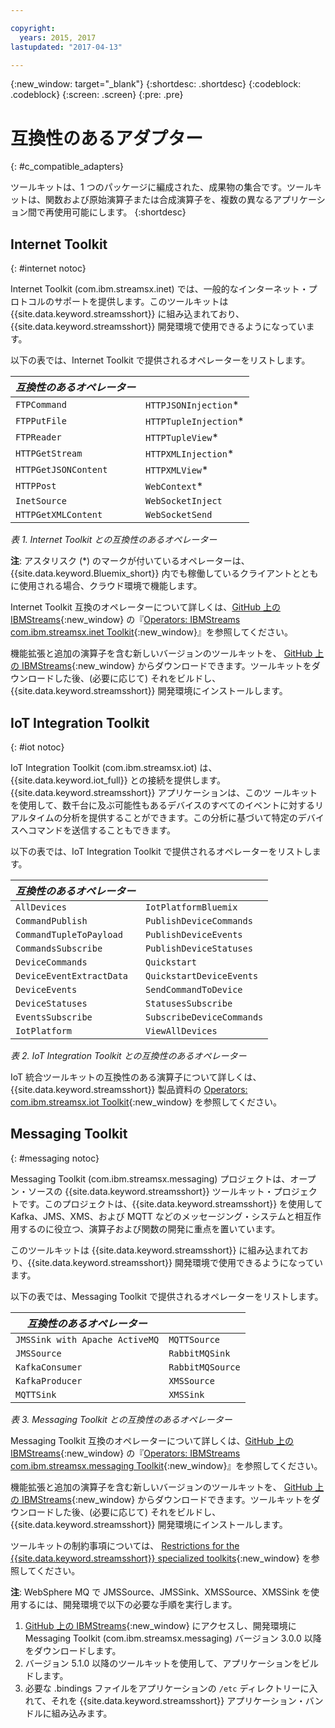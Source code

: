 ```yaml
---

copyright:
  years: 2015, 2017
lastupdated: "2017-04-13"

---
```


<!-- Attribute definitions -->
{:new_window: target="_blank"}
{:shortdesc: .shortdesc}
{:codeblock: .codeblock}
{:screen: .screen}
{:pre: .pre}

# 互換性のあるアダプター
{: #c_compatible_adapters}


ツールキットは、1 つのパッケージに編成された、成果物の集合です。ツールキットは、関数および原始演算子または合成演算子を、複数の異なるアプリケーション間で再使用可能にします。
{:shortdesc}

## Internet Toolkit
{: #internet notoc}

Internet Toolkit (com.ibm.streamsx.inet) では、一般的なインターネット・プロトコルのサポートを提供します。このツールキットは {{site.data.keyword.streamsshort}} に組み込まれており、{{site.data.keyword.streamsshort}} 開発環境で使用できるようになっています。

以下の表では、Internet Toolkit で提供されるオペレーターをリストします。


| ***互換性のあるオペレーター*** | 							           |
| ---------------------------| ----------------------- |
| `FTPCommand` 	   		 	     |	`HTTPJSONInjection`*| 	 	 	
|  `FTPPutFile`				       |	`HTTPTupleInjection`*	 |
| `FTPReader`    	 		       | 	`HTTPTupleView`*		   |
| `HTTPGetStream`			       | 	`HTTPXMLInjection`*		 |
| `HTTPGetJSONContent`	 	   |  `HTTPXMLView`*			 	 |
| `HTTPPost`				         |  `WebContext`*				   |
| `InetSource`				       |  `WebSocketInject`			 |
| `HTTPGetXMLContent`		     |  `WebSocketSend`			 	 |

*表 1. Internet Toolkit との互換性のあるオペレーター*

**注**: アスタリスク (*) のマークが付いているオペレーターは、{{site.data.keyword.Bluemix_short}} 内でも稼働しているクライアントとともに使用される場合、クラウド環境で機能します。

Internet Toolkit 互換のオペレーターについて詳しくは、[GitHub 上の IBMStreams](https://github.com/IBMStreams){:new_window} の『[Operators: IBMStreams com.ibm.streamsx.inet Toolkit](http://ibmstreams.github.io/streamsx.inet/com.ibm.streamsx.inet/doc/spldoc/html/toolkits/ix$Operator.html){:new_window}』を参照してください。

機能拡張と追加の演算子を含む新しいバージョンのツールキットを、
[GitHub 上の IBMStreams](https://github.com/IBMStreams){:new_window} からダウンロードできます。ツールキットをダウンロードした後、(必要に応じて) それをビルドし、{{site.data.keyword.streamsshort}} 開発環境にインストールします。

## IoT Integration Toolkit
{: #iot notoc}

IoT Integration Toolkit (com.ibm.streamsx.iot) は、{{site.data.keyword.iot_full}} との接続を提供します。{{site.data.keyword.streamsshort}} アプリケーションは、このツ
ールキットを使用して、数千台に及ぶ可能性もあるデバイスのすべてのイベントに対するリアルタイムの分析を提供することができます。この分析に基づいて特定のデバイスへコマンドを送信することもできます。

以下の表では、IoT Integration Toolkit で提供されるオペレーターをリストします。


| ***互換性のあるオペレーター*** | 							               |
| ---------------------------| --------------------------- |
| `AllDevices` 	   			     |	`IotPlatformBluemix`  		 | 	 	 	
| `CommandPublish`		 	     |	`PublishDeviceCommands`		 |
| `CommandTupleToPayload`	   | 	`PublishDeviceEvents`	 	   |
| `CommandsSubscribe`	 	     | 	`PublishDeviceStatuses`		 |
| `DeviceCommands`	 	 	     |  `Quickstart`				       |
| `DeviceEventExtractData`	 |  `QuickstartDeviceEvents`	 |
| `DeviceEvents`			       |  `SendCommandToDevice`		   |
| `DeviceStatuses`		 	     |  `StatusesSubscribe`			   |
| `EventsSubscribe`			     |  `SubscribeDeviceCommands`	 |
| `IotPlatform`				       |  `ViewAllDevices`			     |

*表 2. IoT Integration Toolkit との互換性のあるオペレーター*

IoT 統合ツールキットの互換性のある演算子について詳しくは、
{{site.data.keyword.streamsshort}} 製品資料の
[Operators:
com.ibm.streamsx.iot Toolkit](http://www.ibm.com/support/knowledgecenter/SSCRJU_4.2.0/com.ibm.streams.toolkits.doc/spldoc/dita/tk$com.ibm.streamsx.iot/ix$Operator.html?lang=en){:new_window} を参照してください。

## Messaging Toolkit
{: #messaging notoc}

Messaging Toolkit (com.ibm.streamsx.messaging) プロジェクトは、オープン・ソースの {{site.data.keyword.streamsshort}} ツールキット・プロジェクトです。このプロジェクトは、{{site.data.keyword.streamsshort}} を使用して Kafka、JMS、XMS、および MQTT などのメッセージング・システムと相互作用するのに役立つ、演算子および関数の開発に重点を置いています。

このツールキットは {{site.data.keyword.streamsshort}} に組み込まれており、{{site.data.keyword.streamsshort}} 開発環境で使用できるようになっています。

以下の表では、Messaging Toolkit で提供されるオペレーターをリストします。


| ***互換性のあるオペレーター*** 		    | 						       |
| ---------------------------------	| ------------------ |
| `JMSSink with Apache ActiveMQ`   	|	`MQTTSource`  	   | 	 	 	
| `JMSSource`		 	 			            |	`RabbitMQSink`		 |
| `KafkaConsumer`	 				          | `RabbitMQSource`	 |
| `KafkaProducer`	 	 			          | `XMSSource`	       |
| `MQTTSink`	 	 	 			            |  `XMSSink`				 |

*表 3. Messaging Toolkit との互換性のあるオペレーター*

Messaging Toolkit 互換のオペレーターについて詳しくは、[GitHub 上の IBMStreams](https://github.com/IBMStreams){:new_window} の『[Operators: IBMStreams com.ibm.streamsx.messaging Toolkit](http://ibmstreams.github.io/streamsx.messaging/com.ibm.streamsx.messaging/doc/spldoc/html/toolkits/ix$Operator.html){:new_window}』を参照してください。

機能拡張と追加の演算子を含む新しいバージョンのツールキットを、
[GitHub 上の IBMStreams](https://github.com/IBMStreams){:new_window} からダウンロードできます。ツールキットをダウンロードした後、(必要に応じて) それをビルドし、{{site.data.keyword.streamsshort}} 開発環境にインストールします。

ツールキットの制約事項については、
[Restrictions
for the {{site.data.keyword.streamsshort}} specialized toolkits](http://www.ibm.com/support/knowledgecenter/SSCRJU_4.2.0/com.ibm.streams.install.doc/doc/ibminfospherestreams-install-toolkit-restrictions.html){:new_window} を参照してください。

**注**: WebSphere MQ で JMSSource、JMSSink、XMSSource、XMSSink を使用するには、開発環境で以下の必要な手順を実行します。

1. [GitHub 上の IBMStreams](https://github.com/IBMStreams){:new_window} にアクセスし、開発環境に Messaging Toolkit (com.ibm.streamsx.messaging) バージョン 3.0.0 以降をダウンロードします。
2. バージョン 5.1.0 以降のツールキットを使用して、アプリケーションをビルドします。
3. 必要な .bindings ファイルをアプリケーションの `/etc` ディレクトリーに入れて、それを {{site.data.keyword.streamsshort}} アプリケーション・バンドルに組み込みます。  
